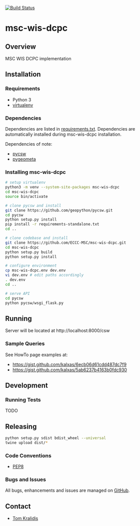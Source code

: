 [![Build Status](https://github.com/ECCC-MSC/msc-wis-dcpc/workflows/build%20%E2%9A%99%EF%B8%8F/badge.svg)](https://github.com/ECCC-MSC/msc-wis-dcpc/actions)

# msc-wis-dcpc

## Overview

MSC WIS DCPC implementation 

## Installation

### Requirements
- Python 3
- [virtualenv](https://virtualenv.pypa.io/)

### Dependencies
Dependencies are listed in [requirements.txt](requirements.txt). Dependencies
are automatically installed during msc-wis-dcpc installation.

Dependencies of note:
 - [pycsw](https://pycsw.org)
 - [pygeometa](https://geopython.github.io/pygeometa)

### Installing msc-wis-dcpc
```bash
# setup virtualenv
python3 -m venv --system-site-packages msc-wis-dcpc
cd msc-wis-dcpc
source bin/activate

# clone pycsw and install
git clone https://github.com/geopython/pycsw.git
cd pycsw
python setup.py install
pip install -r requirements-standalone.txt
cd ..

# clone codebase and install
git clone https://github.com/ECCC-MSC/msc-wis-dcpc.git
cd msc-wis-dcpc
python setup.py build
python setup.py install

# configure environment
cp msc-wis-dcpc.env dev.env
vi dev.env # edit paths accordingly
. dev.env
cd ..

# serve API
cd pycsw
python pycsw/wsgi_flask.py
```

## Running

Server will be located at http://localhost:8000/csw

### Sample Queries

See HowTo page examples at:

- https://gist.github.com/kalxas/6ecb06d61cdd487dc7f9
- https://gist.github.com/kalxas/5ab6237b4163b0fdc930 

## Development

### Running Tests

TODO

## Releasing

```bash
python setup.py sdist bdist_wheel --universal
twine upload dist/*
```

### Code Conventions

* [PEP8](https://www.python.org/dev/peps/pep-0008)

### Bugs and Issues

All bugs, enhancements and issues are managed on [GitHub](https://github.com/ECCC-MSC/msc-wis-dcpc/issues).

## Contact

* [Tom Kralidis](https://github.com/tomkralidis)
